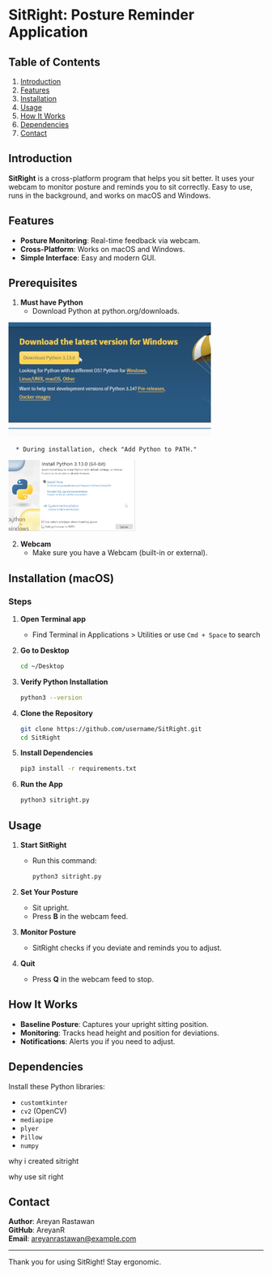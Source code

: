 # SitRight: Posture Reminder Application

## Table of Contents
1. [Introduction](#introduction)
2. [Features](#features)
3. [Installation](#installation)
4. [Usage](#usage)
5. [How It Works](#how-it-works)
6. [Dependencies](#dependencies)
7. [Contact](#contact)

## Introduction

**SitRight** is a cross-platform program that helps you sit better. It uses your webcam to monitor posture and reminds you to sit correctly. Easy to use, runs in the background, and works on macOS and Windows.

## Features


* **Posture Monitoring**: Real-time feedback via webcam.
* **Cross-Platform**: Works on macOS and Windows.
* **Simple Interface**: Easy and modern GUI.


## Prerequisites

1. **Must have Python**
   * Download Python at python.org/downloads.
   
<img src="media/DownloadingPy.gif" alt="Downloading Python" width="400">



      * During installation, check "Add Python to PATH."

   <img src="media/pythontopath.gif" alt="Downloading Python" width="250">


2. **Webcam**
   * Make sure you have a Webcam (built-in or external).

## Installation (macOS)

### Steps

1. **Open Terminal app**
   * Find Terminal in Applications > Utilities or use `Cmd + Space` to search

2. **Go to Desktop**
   ```bash
   cd ~/Desktop
   ```

3. **Verify Python Installation**
   ```bash
   python3 --version
   ```

4. **Clone the Repository**
   ```bash
   git clone https://github.com/username/SitRight.git
   cd SitRight
   ```

5. **Install Dependencies**
   ```bash
   pip3 install -r requirements.txt
   ```

6. **Run the App**
   ```bash
   python3 sitright.py
   ```

## Usage

1. **Start SitRight**
   * Run this command:
     ```bash
     python3 sitright.py
     ```

2. **Set Your Posture**
   * Sit upright.
   * Press **B** in the webcam feed.

3. **Monitor Posture**
   * SitRight checks if you deviate and reminds you to adjust.

4. **Quit**
   * Press **Q** in the webcam feed to stop.

## How It Works

* **Baseline Posture**: Captures your upright sitting position.
* **Monitoring**: Tracks head height and position for deviations.
* **Notifications**: Alerts you if you need to adjust.

## Dependencies

Install these Python libraries:
* `customtkinter`
* `cv2` (OpenCV)
* `mediapipe`
* `plyer`
* `Pillow`
* `numpy`

why i created sitright 

why use sit right 



## Contact

**Author**: Areyan Rastawan  
**GitHub**: AreyanR  
**Email**: areyanrastawan@example.com

---

Thank you for using SitRight! Stay ergonomic.